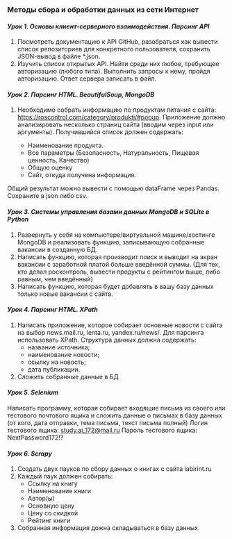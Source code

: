 ### Методы сбора и обработки данных из сети Интернет

#### _Урок 1. Основы клиент-серверного взаимодействия. Парсинг API_
1. Посмотреть документацию к API GitHub, разобраться как вывести список репозиториев для конкретного пользователя, сохранить JSON-вывод в файле *.json.
2. Изучить список открытых API. Найти среди них любое, требующее авторизацию (любого типа). Выполнить запросы к нему, пройдя авторизацию. Ответ сервера записать в файл.

#### _Урок 2. Парсинг HTML. BeautifulSoup, MongoDB_

1. Необходимо собрать информацию по продуктам питания с сайта: https://roscontrol.com/category/produkti/#popup. Приложение должно анализировать несколько страниц сайта (вводим через input или аргументы).
Получившийся список должен содержать:

    - Наименование продукта.
    - Все параметры (Безопасность, Натуральность, Пищевая ценность, Качество)
    - Общую оценку
    - Сайт, откуда получена информация.

Общий результат можно вывести с помощью dataFrame через Pandas. Сохраните в json либо csv.

#### _Урок 3. Системы управления базами данных MongoDB и SQLite в Python_

1. Развернуть у себя на компьютере/виртуальной машине/хостинге MongoDB и реализовать функцию, записывающую собранные вакансии в созданную БД.
2. Написать функцию, которая производит поиск и выводит на экран вакансии с заработной платой больше введённой суммы. (Для тех, кто делал росконтроль, вывести продукты с рейтингом выше, либо равным, чем введённый)
3. Написать функцию, которая будет добавлять в вашу базу данных только новые вакансии с сайта.

#### _Урок 4. Парсинг HTML. XPath_

1. Написать приложение, которое собирает основные новости с сайта на выбор news.mail.ru, lenta.ru, yandex.ru/news/. Для парсинга использовать XPath. Структура данных должна содержать:
    - название источника;
    - наименование новости;
    - ссылку на новость;
    - дата публикации.
2. Сложить собранные данные в БД


#### _Урок 5. Selenium_

Написать программу, которая собирает входящие письма из своего или тестового почтового ящика и сложить данные о письмах в базу данных (от кого, дата отправки, тема письма, текст письма полный)
Логин тестового ящика: study.ai_172@mail.ru
Пароль тестового ящика: NextPassword172!?

#### _Урок 6. Scrapy_

1. Создать двух пауков по сбору данных о книгах с сайта labirint.ru
2. Каждый паук должен собирать:
    - Ссылку на книгу
    - Наименование книги
    - Автор(ы)
    -  Основную цену
    - Цену со скидкой
    - Рейтинг книги
3. Собранная информация дожна складываться в базу данных

